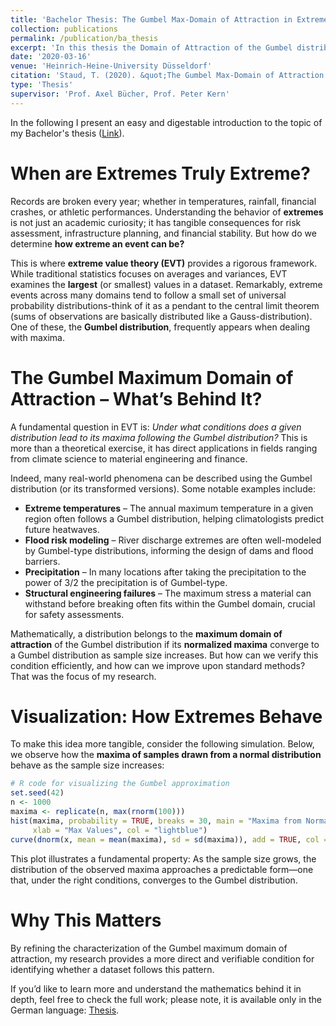 ```yaml
---
title: 'Bachelor Thesis: The Gumbel Max-Domain of Attraction in Extremes'
collection: publications
permalink: /publication/ba_thesis
excerpt: 'In this thesis the Domain of Attraction of the Gumbel distribution is fully characterized.'
date: '2020-03-16'
venue: 'Heinrich-Heine-University Düsseldorf'
citation: 'Staud, T. (2020). &quot;The Gumbel Max-Domain of Attraction in Extremes &quot; '
type: 'Thesis'
supervisor: 'Prof. Axel Bücher, Prof. Peter Kern'
---
```



In the following I present an easy and digestable introduction to the topic of my Bachelor's thesis ([Link](/files/ba_staud.pdf)).
# When are Extremes Truly Extreme?  
Records are broken every year; whether in temperatures, rainfall, financial crashes, or athletic performances. Understanding the behavior of **extremes** is not just an academic curiosity; it has tangible consequences for risk assessment, infrastructure planning, and financial stability. But how do we determine **how extreme an event can be?**

This is where **extreme value theory (EVT)** provides a rigorous framework. While traditional statistics focuses on averages and variances, EVT examines the **largest** (or smallest) values in a dataset. Remarkably, extreme events across many domains tend to follow a small set of universal probability distributions-think of it as a pendant to the central limit theorem (sums of observations are basically distributed like a Gauss-distribution). One of these, the **Gumbel distribution**, frequently appears when dealing with maxima.

# The Gumbel Maximum Domain of Attraction – What’s Behind It?  
A fundamental question in EVT is: *Under what conditions does a given distribution lead to its maxima following the Gumbel distribution?* This is more than a theoretical exercise, it has direct applications in fields ranging from climate science to material engineering and finance.

Indeed, many real-world phenomena can be described using the Gumbel distribution (or its transformed versions). Some notable examples include:
- **Extreme temperatures** – The annual maximum temperature in a given region often follows a Gumbel distribution, helping climatologists predict future heatwaves.
- **Flood risk modeling** – River discharge extremes are often well-modeled by Gumbel-type distributions, informing the design of dams and flood barriers.
- **Precipitation** – In many locations after taking the precipitation to the power of 3/2 the precipitation is of Gumbel-type.
- **Structural engineering failures** – The maximum stress a material can withstand before breaking often fits within the Gumbel domain, crucial for safety assessments.

Mathematically, a distribution belongs to the **maximum domain of attraction** of the Gumbel distribution if its **normalized maxima** converge to a Gumbel distribution as sample size increases. But how can we verify this condition efficiently, and how can we improve upon standard methods? That was the focus of my research.


# Visualization: How Extremes Behave  
To make this idea more tangible, consider the following simulation. Below, we observe how the **maxima of samples drawn from a normal distribution** behave as the sample size increases:

```r
# R code for visualizing the Gumbel approximation
set.seed(42)
n <- 1000
maxima <- replicate(n, max(rnorm(100)))
hist(maxima, probability = TRUE, breaks = 30, main = "Maxima from Normal Distributions",
     xlab = "Max Values", col = "lightblue")
curve(dnorm(x, mean = mean(maxima), sd = sd(maxima)), add = TRUE, col = "red", lwd = 2)
```

This plot illustrates a fundamental property: As the sample size grows, the distribution of the observed maxima approaches a predictable form—one that, under the right conditions, converges to the Gumbel distribution.
# Why This Matters

By refining the characterization of the Gumbel maximum domain of attraction, my research provides a more direct and verifiable condition for identifying whether a dataset follows this pattern.

If you’d like to learn more and understand the mathematics behind it in depth, feel free to check the full work; please note, it is available only in the German language: [Thesis](/files/ba_staud.pdf).